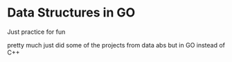 # Data Structures in GO

Just practice for fun

pretty much just did some of the projects from data abs but in GO instead of C++
